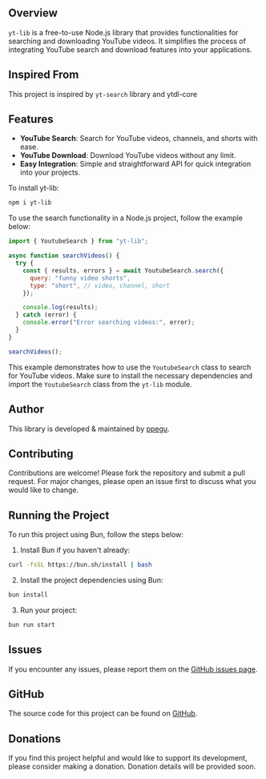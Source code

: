 ## Overview

`yt-lib` is a free-to-use Node.js library that provides functionalities for searching and downloading YouTube videos. It simplifies the process of integrating YouTube search and download features into your applications.

## Inspired From

This project is inspired by `yt-search` library and ytdl-core

## Features

- **YouTube Search**: Search for YouTube videos, channels, and shorts with ease.
- **YouTube Download**: Download YouTube videos without any limit.
- **Easy Integration**: Simple and straightforward API for quick integration into your projects.

To install yt-lib:

```bash
npm i yt-lib
```

To use the search functionality in a Node.js project, follow the example below:

```javascript
import { YoutubeSearch } from "yt-lib";

async function searchVideos() {
  try {
    const { results, errors } = await YoutubeSearch.search({
      query: "funny video shorts",
      type: "short", // video, channel, short
    });

    console.log(results);
  } catch (error) {
    console.error("Error searching videos:", error);
  }
}

searchVideos();
```

This example demonstrates how to use the `YoutubeSearch` class to search for YouTube videos. Make sure to install the necessary dependencies and import the `YoutubeSearch` class from the `yt-lib` module.

## Author

This library is developed & maintained by [ppegu](https://github.com/ppegu).

## Contributing

Contributions are welcome! Please fork the repository and submit a pull request. For major changes, please open an issue first to discuss what you would like to change.

## Running the Project

To run this project using Bun, follow the steps below:

1. Install Bun if you haven't already:

```bash
curl -fsSL https://bun.sh/install | bash
```

2. Install the project dependencies using Bun:

```bash
bun install
```

3. Run your project:

```bash
bun run start
```

## Issues

If you encounter any issues, please report them on the [GitHub issues page](https://github.com/ppegu/yt-lib/issues).

## GitHub

The source code for this project can be found on [GitHub](https://github.com/ppegu/yt-lib).

## Donations

If you find this project helpful and would like to support its development, please consider making a donation. Donation details will be provided soon.
